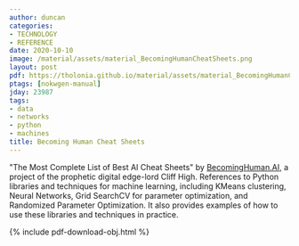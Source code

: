 ```yaml
---
author: duncan
categories:
- TECHNOLOGY
- REFERENCE
date: 2020-10-10
image: /material/assets/material_BecomingHumanCheatSheets.png
layout: post
pdf: https://tholonia.github.io/material/assets/material_BecomingHumanCheatSheets.pdf
ptags: [nokwgen-manual]
jday: 23987
tags:
- data
- networks
- python
- machines
title: Becoming Human Cheat Sheets
---
```


"The Most Complete List of Best AI Cheat Sheets" by [BecomingHuman.AI](https://becominghuman.ai/), a project of the prophetic digital edge-lord Cliff High.  References to Python libraries and techniques for machine learning, including KMeans clustering, Neural Networks, Grid SearchCV for parameter optimization, and Randomized Parameter Optimization. It also provides examples of how to use these libraries and techniques in practice.

<!--more-->

{% include pdf-download-obj.html %}
